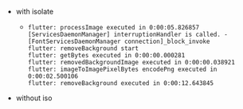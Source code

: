 - with isolate
	- ```
	  flutter: processImage executed in 0:00:05.826857
	  [ServicesDaemonManager] interruptionHandler is called. -[FontServicesDaemonManager connection]_block_invoke
	  flutter: removeBackground start
	  flutter: getBytes executed in 0:00:00.000281
	  flutter: removedBackgroundImage executed in 0:00:00.038921
	  flutter: imageToImagePixelBytes encodePng executed in 0:00:02.500106
	  flutter: removeBackground executed in 0:00:12.643845
	  ```
- without iso